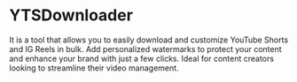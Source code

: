 # YTSDownloader
 It is a tool that allows you to easily download and customize YouTube Shorts and IG Reels in bulk. Add personalized watermarks to protect your content and enhance your brand with just a few clicks. Ideal for content creators looking to streamline their video management.
